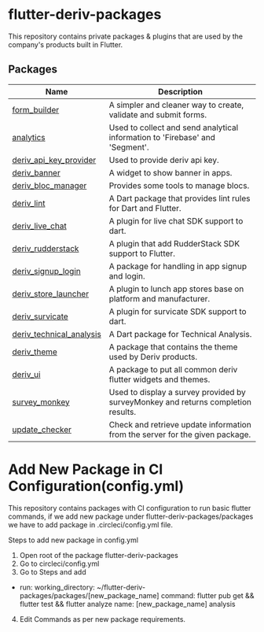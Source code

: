 # flutter-deriv-packages

This repository contains private packages & plugins that are used by the company's products built in Flutter.

## Packages

| Name                                                            | Description                                                                       |
| --------------------------------------------------------------- | --------------------------------------------------------------------------------- |
| [form_builder](./packages/form_builder)                         | A simpler and cleaner way to create, validate and submit forms.                   |
| [analytics](./packages/analytics)                               | Used to collect and send analytical information to 'Firebase' and 'Segment'.      |
| [deriv_api_key_provider](./packages/deriv_api_key_provider)     | Used to provide deriv api key.                                                    |
| [deriv_banner](./packages/deriv_banner)                         | A widget to show banner in apps.                                                  |
| [deriv_bloc_manager](./packages/deriv_bloc_manager)             | Provides some tools to manage blocs.                                              |
| [deriv_lint](./packages/deriv_lint)                             | A Dart package that provides lint rules for Dart and Flutter.                     |
| [deriv_live_chat](./packages/deriv_live_chat)                   | A plugin for live chat SDK support to dart.                                       |
| [deriv_rudderstack](./packages/deriv_rudderstack)               | A plugin that add RudderStack SDK support to Flutter.                             |
| [deriv_signup_login](./packages/deriv_signup_login)             | A package for handling in app signup and login.                                   |
| [deriv_store_launcher](./packages/deriv_store_launcher)         | A plugin to lunch app stores base on platform and manufacturer.                   |
| [deriv_survicate](./packages/deriv_survicate)                   | A plugin for survicate SDK support to dart.                                       |
| [deriv_technical_analysis](./packages/deriv_technical_analysis) | A Dart package for Technical Analysis.                                            |
| [deriv_theme](./packages/deriv_theme)                           | A package that contains the theme used by Deriv products.                         |
| [deriv_ui](./packages/deriv_ui)                                 | A package to put all common deriv flutter widgets and themes.                     |
| [survey_monkey](./packages/survey_monkey)                       | Used to display a survey provided by surveyMonkey and returns completion results. |
| [update_checker](./packages/update_checker)                     | Check and retrieve update information from the server for the given package.      |


# Add New Package in CI Configuration(config.yml)

This repository contains packages with CI configuration to run basic flutter commands, if we add new package under flutter-deriv-packages/packages we have to add package in .circleci/config.yml file.

Steps to add new package in config.yml 

1. Open root of the package flutter-deriv-packages
2. Go to circleci/config.yml
3. Go to Steps and add

- run: 
         working_directory: ~/flutter-deriv-packages/packages/[new_package_name]
         command: flutter pub get && flutter test && flutter analyze
         name: [new_package_name] analysis

4. Edit Commands as per new package requirements.